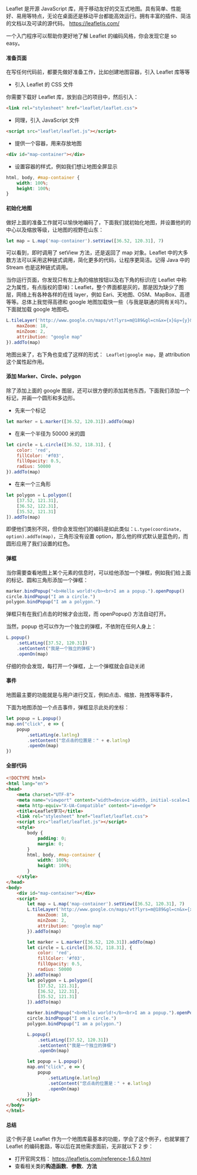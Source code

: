 Leaflet 是开源 JavaScript 库，用于移动友好的交互式地图。具有简单、性能好、易用等特点，无论在桌面还是移动平台都能高效运行。拥有丰富的插件、简洁的文档以及可读的源代码。 https://leafletjs.com/ 

一个入门程序可以帮助你更好地了解 Leaflet 的编码风格，你会发现它是 so easy。

#### 准备页面

在写任何代码前，都要先做好准备工作，比如创建地图容器，引入 Leaflet 库等等

- 引入 Leaflet 的 CSS 文件

你需要下载好 Leaflet 库，放到自己的项目中，然后引入：

```html
<link rel="stylesheet" href="leaflet/leaflet.css">
```

- 同理，引入 JavaScript 文件

```html
<script src="leaflet/leaflet.js"></script>
```

- 提供一个容器，用来存放地图

```html
<div id="map-container"></div>
```

- 设置容器的样式，例如我们想让地图全屏显示

```css
html, body, #map-container {
    width: 100%;
    height: 100%;
}
```

#### 初始化地图

做好上面的准备工作就可以愉快地编码了，下面我们就初始化地图，并设置他的的中心以及缩放等级，让地图的视野在山东：

```javascript
let map = L.map('map-container').setView([36.52, 120.31], 7)
```

可以看到，即时调用了 setView 方法，还是返回了 map 对象。Leaflet 中的大多数方法可以采用这种链式调用，简化更多的代码，让程序更简洁。记得 Java 中的 Stream 也是这种链式调用。

当你运行页面，你发现只有左上角的缩放按钮以及右下角的标识(在 Leaflet 中称之为属性，有点版权的意味)：Leaflet，整个界面都是灰的，那是因为缺少了图层，网络上有各种各样的在线 layer，例如 Eari、天地图、OSM、MapBox、高德等等。总体上我觉得高德和 google 地图加载快一些（与我是联通的网有关吗?）。下面就加载 google 地图吧。

```js
L.tileLayer('http://www.google.cn/maps/vt?lyrs=m@189&gl=cn&x={x}&y={y}&z={z}', {
    maxZoom: 18,
    minZoom: 2,
    attribution: "google map"
}).addTo(map)
```

地图出来了，右下角也变成了这样的形式：` Leaflet|google map`，是 attribution 这个属性起作用。

#### 添加 Marker、Circle、polygon

除了添加上面的 google 图层，还可以很方便的添加其他东西，下面我们添加一个标记，并画一个圆形和多边形。

- 先来一个标记

```js
let marker = L.marker([36.52, 120.31]).addTo(map)
```

- 在来一个半径为 50000 米的圆

```js
let circle = L.circle([36.52, 118.31], {
    color: 'red',
    fillColor: '#f03',
    fillOpacity: 0.5,
    radius: 50000
}).addTo(map)
```

- 在来一个三角形

```js
let polygon = L.polygon([
    [37.52, 121.31],
    [36.52, 122.31],
    [35.52, 121.31]
]).addTo(map)
```

即便他们类别不同，但你会发现他们的编码是如此类似：`L.type(coordinate, option).addTo(map)`，三角形没有设置 option，那么他的样式默认是蓝色的，而圆形应用了我们设置的红色。

#### 弹框

当你需要查看地图上某个元素的信息时，可以给他添加一个弹框，例如我们给上面的标记、圆和三角形添加一个弹框：

```js
marker.bindPopup("<b>Hello world!</b><br>I am a popup.").openPopup()
circle.bindPopup("I am a circle.")
polygon.bindPopup("I am a polygon.")
```

弹框只有在我们点击的时候才会出现，而 openPopup() 方法自动打开。

当然，popup 也可以作为一个独立的弹框，不依附在任何人身上：

```js
L.popup()
    .setLatLng([37.52, 120.31])
    .setContent("我是一个独立的弹框")
    .openOn(map)
```

仔细的你会发现，每打开一个弹框，上一个弹框就会自动关闭

#### 事件

地图最主要的功能就是与用户进行交互，例如点击、缩放、拖拽等等事件，

下面为地图添加一个点击事件，弹框显示此处的坐标：

```js
let popup = L.popup()
map.on("click", e => {
    popup
        .setLatLng(e.latlng)
        .setContent("您点击的位置是：" + e.latlng)
        .openOn(map)
})
```

#### 全部代码

```html
<!DOCTYPE html>
<html lang="en">
<head>
    <meta charset="UTF-8">
    <meta name="viewport" content="width=device-width, initial-scale=1.0">
    <meta http-equiv="X-UA-Compatible" content="ie=edge">
    <title>Leaflet学习</title>
    <link rel="stylesheet" href="leaflet/leaflet.css">
    <script src="leaflet/leaflet.js"></script>
    <style>
        body {
            padding: 0;
            margin: 0;
        }
        html, body, #map-container {
            width: 100%;
            height: 100%;
        }
    </style>
</head>
<body>
    <div id="map-container"></div>
    <script>
        let map = L.map('map-container').setView([36.52, 120.31], 7)
        L.tileLayer('http://www.google.cn/maps/vt?lyrs=m@189&gl=cn&x={x}&y={y}&z={z}', {
            maxZoom: 18,
            minZoom: 2,
            attribution: "google map"
        }).addTo(map)

        let marker = L.marker([36.52, 120.31]).addTo(map)
        let circle = L.circle([36.52, 118.31], {
            color: 'red',
            fillColor: '#f03',
            fillOpacity: 0.5,
            radius: 50000
        }).addTo(map)
        let polygon = L.polygon([
            [37.52, 121.31],
            [36.52, 122.31],
            [35.52, 121.31]
        ]).addTo(map)

        marker.bindPopup("<b>Hello world!</b><br>I am a popup.").openPopup()
        circle.bindPopup("I am a circle.")
        polygon.bindPopup("I am a polygon.")

        L.popup()
            .setLatLng([37.52, 120.31])
            .setContent("我是一个独立的弹框")
            .openOn(map)

        let popup = L.popup()
        map.on("click", e => {
            popup
                .setLatLng(e.latlng)
                .setContent("您点击的位置是：" + e.latlng)
                .openOn(map)
        })
    </script>
</body>
</html>
```

#### 总结

这个例子是 Leaflet 作为一个地图库最基本的功能，学会了这个例子，也就掌握了 Leaflet 的编码套路，等以后在其他需求面前，无非就以下 2 步：

- 打开官网文档： https://leafletjs.com/reference-1.6.0.html 
- 查看相关类的**构造函数**、**参数**、**方法**

 













